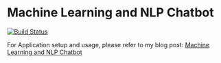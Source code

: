 # Machine Learning and NLP Chatbot

[![Build Status](https://travis-ci.org/ajtechdeveloper/SmartBot.svg?branch=master)](https://travis-ci.org/ajtechdeveloper/SmartBot)

For Application setup and usage, please refer to my blog post: [Machine Learning and NLP Chatbot](http://softwaredevelopercentral.blogspot.com/2018/04/machine-learning-and-nlp-chatbot.html)
